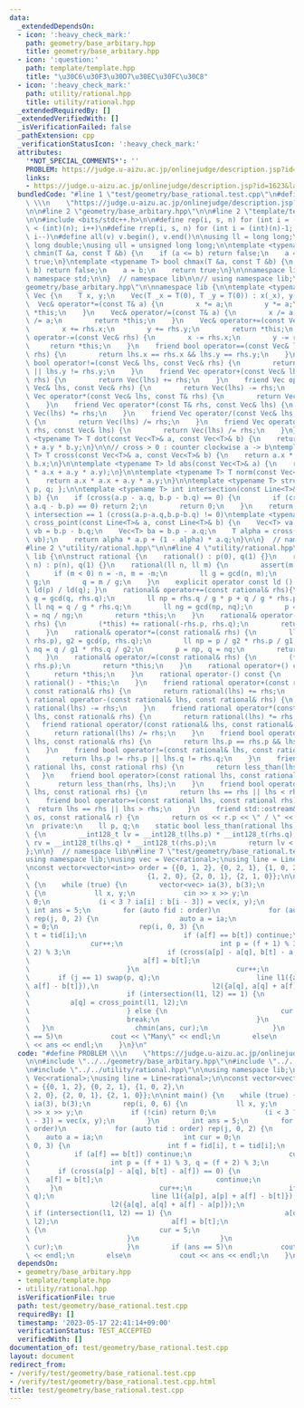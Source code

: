 ```yaml
---
data:
  _extendedDependsOn:
  - icon: ':heavy_check_mark:'
    path: geometry/base_arbitary.hpp
    title: geometry/base_arbitary.hpp
  - icon: ':question:'
    path: template/template.hpp
    title: "\u30C6\u30F3\u30D7\u30EC\u30FC\u30C8"
  - icon: ':heavy_check_mark:'
    path: utility/rational.hpp
    title: utility/rational.hpp
  _extendedRequiredBy: []
  _extendedVerifiedWith: []
  _isVerificationFailed: false
  _pathExtension: cpp
  _verificationStatusIcon: ':heavy_check_mark:'
  attributes:
    '*NOT_SPECIAL_COMMENTS*': ''
    PROBLEM: https://judge.u-aizu.ac.jp/onlinejudge/description.jsp?id=1623&lang=jp
    links:
    - https://judge.u-aizu.ac.jp/onlinejudge/description.jsp?id=1623&lang=jp
  bundledCode: "#line 1 \"test/geometry/base_rational.test.cpp\"\n#define PROBLEM\
    \ \\\n    \"https://judge.u-aizu.ac.jp/onlinejudge/description.jsp?id=1623&lang=jp\"\
    \n\n#line 2 \"geometry/base_arbitary.hpp\"\n\n#line 2 \"template/template.hpp\"\
    \n\n#include <bits/stdc++.h>\n\n#define rep(i, s, n) for (int i = (int)(s); i\
    \ < (int)(n); i++)\n#define rrep(i, s, n) for (int i = (int)(n)-1; i >= (int)(s);\
    \ i--)\n#define all(v) v.begin(), v.end()\n\nusing ll = long long;\nusing ld =\
    \ long double;\nusing ull = unsigned long long;\n\ntemplate <typename T> bool\
    \ chmin(T &a, const T &b) {\n    if (a <= b) return false;\n    a = b;\n    return\
    \ true;\n}\ntemplate <typename T> bool chmax(T &a, const T &b) {\n    if (a >=\
    \ b) return false;\n    a = b;\n    return true;\n}\n\nnamespace lib {\n\nusing\
    \ namespace std;\n\n}  // namespace lib\n\n// using namespace lib;\n#line 4 \"\
    geometry/base_arbitary.hpp\"\n\nnamespace lib {\n\ntemplate <typename T> struct\
    \ Vec {\n    T x, y;\n    Vec(T _x = T(0), T _y = T(0)) : x(_x), y(_y) {}\n  \
    \  Vec& operator*=(const T& a) {\n        x *= a;\n        y *= a;\n        return\
    \ *this;\n    }\n    Vec& operator/=(const T& a) {\n        x /= a;\n        y\
    \ /= a;\n        return *this;\n    }\n    Vec& operator+=(const Vec& rhs) {\n\
    \        x += rhs.x;\n        y += rhs.y;\n        return *this;\n    }\n    Vec&\
    \ operator-=(const Vec& rhs) {\n        x -= rhs.x;\n        y -= rhs.y;\n   \
    \     return *this;\n    }\n    friend bool operator==(const Vec& lhs, const Vec&\
    \ rhs) {\n        return lhs.x == rhs.x && lhs.y == rhs.y;\n    }\n    friend\
    \ bool operator!=(const Vec& lhs, const Vec& rhs) {\n        return lhs.x != rhs.x\
    \ || lhs.y != rhs.y;\n    }\n    friend Vec operator+(const Vec& lhs, const Vec&\
    \ rhs) {\n        return Vec(lhs) += rhs;\n    }\n    friend Vec operator-(const\
    \ Vec& lhs, const Vec& rhs) {\n        return Vec(lhs) -= rhs;\n    }\n    friend\
    \ Vec operator*(const Vec& lhs, const T& rhs) {\n        return Vec(lhs) *= rhs;\n\
    \    }\n    friend Vec operator*(const T& rhs, const Vec& lhs) {\n        return\
    \ Vec(lhs) *= rhs;\n    }\n    friend Vec operator/(const Vec& lhs, const T& rhs)\
    \ {\n        return Vec(lhs) /= rhs;\n    }\n    friend Vec operator/(const T&\
    \ rhs, const Vec& lhs) {\n        return Vec(lhs) /= rhs;\n    }\n};\n\ntemplate\
    \ <typename T> T dot(const Vec<T>& a, const Vec<T>& b) {\n    return a.x * b.x\
    \ + a.y * b.y;\n}\n\n// cross > 0 : counter clockwise a -> b\ntemplate <typename\
    \ T> T cross(const Vec<T>& a, const Vec<T>& b) {\n    return a.x * b.y - a.y *\
    \ b.x;\n}\n\ntemplate <typename T> ld abs(const Vec<T>& a) {\n    return sqrtl(a.x\
    \ * a.x + a.y * a.y);\n}\n\ntemplate <typename T> T norm(const Vec<T>& a) {\n\
    \    return a.x * a.x + a.y * a.y;\n}\n\ntemplate <typename T> struct Line { Vec<T>\
    \ p, q; };\n\ntemplate <typename T> int intersection(const Line<T>& a, const Line<T>&\
    \ b) {\n    if (cross(a.p - a.q, b.p - b.q) == 0) {\n        if (cross(a.p - b.p,\
    \ a.q - b.p) == 0) return 2;\n        return 0;\n    }\n    return 1;\n}\n\n//\
    \ intersection == 1 (cross(a.p-a.q,b.p-b.q) != 0)\ntemplate <typename T> Vec<T>\
    \ cross_point(const Line<T>& a, const Line<T>& b) {\n    Vec<T> va = a.p - a.q,\
    \ vb = b.p - b.q;\n    Vec<T> ba = b.p - a.q;\n    T alpha = cross(ba, vb) / cross(va,\
    \ vb);\n    return alpha * a.p + (1 - alpha) * a.q;\n}\n\n}  // namespace lib\n\
    #line 2 \"utility/rational.hpp\"\n\n#line 4 \"utility/rational.hpp\"\n\nnamespace\
    \ lib {\n\nstruct rational {\n    rational() : p(0), q(1) {}\n    rational(ll\
    \ n) : p(n), q(1) {}\n    rational(ll n, ll m) {\n        assert(m != 0);\n  \
    \      if (m < 0) n = -n, m = -m;\n        ll g = gcd(n, m);\n        p = n /\
    \ g;\n        q = m / g;\n    }\n    explicit operator const ld () const { return\
    \ ld(p) / ld(q); }\n    rational& operator+=(const rational& rhs){\n        ll\
    \ g = gcd(q, rhs.q);\n        ll np = rhs.q / g * p + q / g * rhs.p;\n       \
    \ ll nq = q / g * rhs.q;\n        ll ng = gcd(np, nq);\n        p = np / ng, q\
    \ = nq / ng;\n        return *this;\n    }\n    rational& operator-=(const rational&\
    \ rhs) {\n        (*this) += rational(-rhs.p, rhs.q);\n        return *this;\n\
    \    }\n    rational& operator*=(const rational& rhs) {\n        ll g1 = gcd(q,\
    \ rhs.p), g2 = gcd(p, rhs.q);\n        ll np = p / g2 * rhs.p / g1;\n        ll\
    \ nq = q / g1 * rhs.q / g2;\n        p = np, q = nq;\n        return *this;\n\
    \    }\n    rational& operator/=(const rational& rhs) {\n        (*this) *= rational(rhs.q,\
    \ rhs.p);\n        return *this;\n    }\n    rational operator+() const {\n  \
    \      return *this;\n    }\n    rational operator-() const {\n        return\
    \ rational() - *this;\n    }\n    friend rational operator+(const rational& lhs,\
    \ const rational& rhs) {\n        return rational(lhs) += rhs;\n    }\n    friend\
    \ rational operator-(const rational& lhs, const rational& rhs) {\n        return\
    \ rational(lhs) -= rhs;\n    }\n    friend rational operator*(const rational&\
    \ lhs, const rational& rhs) {\n        return rational(lhs) *= rhs;\n    }\n \
    \   friend rational operator/(const rational& lhs, const rational& rhs) {\n  \
    \      return rational(lhs) /= rhs;\n    }\n    friend bool operator==(const rational&\
    \ lhs, const rational& rhs) {\n        return lhs.p == rhs.p && lhs.q == rhs.q;\n\
    \    }\n    friend bool operator!=(const rational& lhs, const rational& rhs) {\n\
    \        return lhs.p != rhs.p || lhs.q != rhs.q;\n    }\n    friend bool operator<(const\
    \ rational lhs, const rational rhs) {\n        return less_than(lhs, rhs);\n \
    \   }\n    friend bool operator>(const rational lhs, const rational rhs) {\n \
    \       return less_than(rhs, lhs);\n    }\n    friend bool operator<=(const rational\
    \ lhs, const rational rhs) {\n        return lhs == rhs || lhs < rhs;\n    }\n\
    \    friend bool operator>=(const rational lhs, const rational rhs) {\n      \
    \  return lhs == rhs || lhs > rhs;\n    }\n    friend std::ostream& operator<<(std::ostream&\
    \ os, const rational& r) {\n        return os << r.p << \" / \" << r.q;\n    }\n\
    \n  private:\n    ll p, q;\n    static bool less_than(rational lhs, rational rhs)\
    \ {\n        __int128_t lv = __int128_t(lhs.p) * __int128_t(rhs.q);\n        __int128_t\
    \ rv = __int128_t(lhs.q) * __int128_t(rhs.p);\n        return lv < rv;\n    }\n\
    };\n\n}  // namespace lib\n#line 7 \"test/geometry/base_rational.test.cpp\"\n\n\
    using namespace lib;\nusing vec = Vec<rational>;\nusing line = Line<rational>;\n\
    \nconst vector<vector<int>> order = {{0, 1, 2}, {0, 2, 1}, {1, 0, 2},\n      \
    \                             {1, 2, 0}, {2, 0, 1}, {2, 1, 0}};\n\nint main()\
    \ {\n    while (true) {\n        vector<vec> ia(3), b(3);\n        rep(i, 0, 6)\
    \ {\n            ll x, y;\n            cin >> x >> y;\n            if (!cin) return\
    \ 0;\n            (i < 3 ? ia[i] : b[i - 3]) = vec(x, y);\n        }\n       \
    \ int ans = 5;\n        for (auto fid : order)\n            for (auto tid : order)\
    \ rep(j, 0, 2) {\n                    auto a = ia;\n                    int cur\
    \ = 0;\n                    rep(i, 0, 3) {\n                        int f = fid[i],\
    \ t = tid[i];\n                        if (a[f] == b[t]) continue;\n         \
    \               cur++;\n                        int p = (f + 1) % 3, q = (f +\
    \ 2) % 3;\n                        if (cross(a[p] - a[q], b[t] - a[f]) == 0) {\n\
    \                            a[f] = b[t];\n                            continue;\n\
    \                        }\n                        cur++;\n                 \
    \       if (j == 1) swap(p, q);\n                        line l1({a[p], a[p] +\
    \ a[f] - b[t]}),\n                            l2({a[q], a[q] + a[f] - a[p]});\n\
    \                        if (intersection(l1, l2) == 1) {\n                  \
    \          a[q] = cross_point(l1, l2);\n                            a[f] = b[t];\n\
    \                        } else {\n                            cur = 5;\n    \
    \                        break;\n                        }\n                 \
    \   }\n                    chmin(ans, cur);\n                }\n        if (ans\
    \ == 5)\n            cout << \"Many\" << endl;\n        else\n            cout\
    \ << ans << endl;\n    }\n}\n"
  code: "#define PROBLEM \\\n    \"https://judge.u-aizu.ac.jp/onlinejudge/description.jsp?id=1623&lang=jp\"\
    \n\n#include \"../../geometry/base_arbitary.hpp\"\n#include \"../../template/template.hpp\"\
    \n#include \"../../utility/rational.hpp\"\n\nusing namespace lib;\nusing vec =\
    \ Vec<rational>;\nusing line = Line<rational>;\n\nconst vector<vector<int>> order\
    \ = {{0, 1, 2}, {0, 2, 1}, {1, 0, 2},\n                                   {1,\
    \ 2, 0}, {2, 0, 1}, {2, 1, 0}};\n\nint main() {\n    while (true) {\n        vector<vec>\
    \ ia(3), b(3);\n        rep(i, 0, 6) {\n            ll x, y;\n            cin\
    \ >> x >> y;\n            if (!cin) return 0;\n            (i < 3 ? ia[i] : b[i\
    \ - 3]) = vec(x, y);\n        }\n        int ans = 5;\n        for (auto fid :\
    \ order)\n            for (auto tid : order) rep(j, 0, 2) {\n                \
    \    auto a = ia;\n                    int cur = 0;\n                    rep(i,\
    \ 0, 3) {\n                        int f = fid[i], t = tid[i];\n             \
    \           if (a[f] == b[t]) continue;\n                        cur++;\n    \
    \                    int p = (f + 1) % 3, q = (f + 2) % 3;\n                 \
    \       if (cross(a[p] - a[q], b[t] - a[f]) == 0) {\n                        \
    \    a[f] = b[t];\n                            continue;\n                   \
    \     }\n                        cur++;\n                        if (j == 1) swap(p,\
    \ q);\n                        line l1({a[p], a[p] + a[f] - b[t]}),\n        \
    \                    l2({a[q], a[q] + a[f] - a[p]});\n                       \
    \ if (intersection(l1, l2) == 1) {\n                            a[q] = cross_point(l1,\
    \ l2);\n                            a[f] = b[t];\n                        } else\
    \ {\n                            cur = 5;\n                            break;\n\
    \                        }\n                    }\n                    chmin(ans,\
    \ cur);\n                }\n        if (ans == 5)\n            cout << \"Many\"\
    \ << endl;\n        else\n            cout << ans << endl;\n    }\n}"
  dependsOn:
  - geometry/base_arbitary.hpp
  - template/template.hpp
  - utility/rational.hpp
  isVerificationFile: true
  path: test/geometry/base_rational.test.cpp
  requiredBy: []
  timestamp: '2023-05-17 22:41:14+09:00'
  verificationStatus: TEST_ACCEPTED
  verifiedWith: []
documentation_of: test/geometry/base_rational.test.cpp
layout: document
redirect_from:
- /verify/test/geometry/base_rational.test.cpp
- /verify/test/geometry/base_rational.test.cpp.html
title: test/geometry/base_rational.test.cpp
---
```


